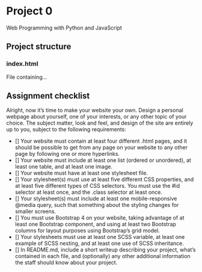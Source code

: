 # Project 0

Web Programming with Python and JavaScript

## Project structure

### index.html

File containing...

## Assignment checklist

Alright, now it’s time to make your website your own. Design a personal webpage about yourself, one of your interests, or any other topic of your choice. The subject matter, look and feel, and design of the site are entirely up to you, subject to the following requirements:

- [] Your website must contain at least four different .html pages, and it should be possible to get from any page on your website to any other page by following one or more hyperlinks.
- [] Your website must include at least one list (ordered or unordered), at least one table, and at least one image.
- [] Your website must have at least one stylesheet file.
- [] Your stylesheet(s) must use at least five different CSS properties, and at least five different types of CSS selectors. You must use the #id selector at least once, and the .class selector at least once.
- [] Your stylesheet(s) must include at least one mobile-responsive @media query, such that something about the styling changes for smaller screens.
- [] You must use Bootstrap 4 on your website, taking advantage of at least one Bootstrap component, and using at least two Bootstrap columns for layout purposes using Bootstrap’s grid model.
- [] Your stylesheets must use at least one SCSS variable, at least one example of SCSS nesting, and at least one use of SCSS inheritance.
- [] In README.md, include a short writeup describing your project, what’s contained in each file, and (optionally) any other additional information the staff should know about your project.